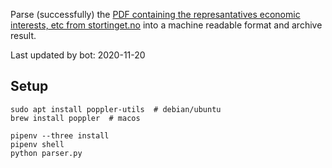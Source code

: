 Parse (successfully) the [PDF containing the represantatives economic interests, etc from stortinget.no](https://www.stortinget.no/no/Stortinget-og-demokratiet/Representantene/Okonomiske-interesser/) into a machine readable format and archive result.

Last updated by bot: 2020-11-20

## Setup
    sudo apt install poppler-utils  # debian/ubuntu
    brew install poppler  # macos

    pipenv --three install
    pipenv shell
    python parser.py
